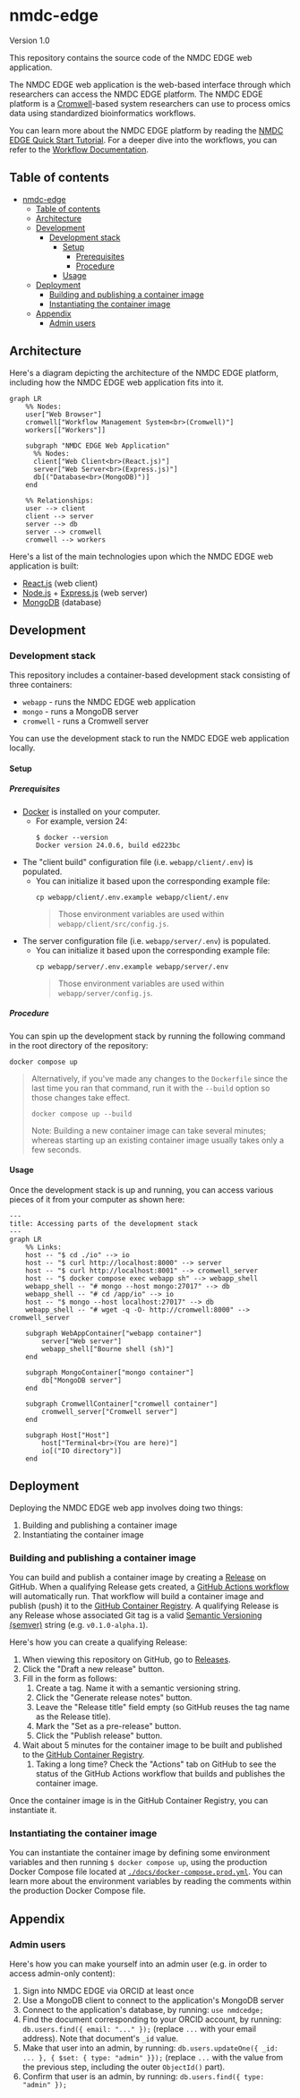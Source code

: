 # nmdc-edge
Version 1.0

This repository contains the source code of the NMDC EDGE web application. 

The NMDC EDGE web application is the web-based interface through which researchers can access the NMDC EDGE platform. 
The NMDC EDGE platform is a [Cromwell](https://cromwell.readthedocs.io/en/stable/)-based system researchers can use to
process omics data using standardized bioinformatics workflows.

You can learn more about the NMDC EDGE platform by reading the [NMDC EDGE Quick Start Tutorial](https://docs.microbiomedata.org/howto_guides/run_workflows/). 
For a deeper dive into the workflows, you can refer to the [Workflow Documentation](https://docs.microbiomedata.org/workflows/chapters/overview.html).  

## Table of contents

<!-- TOC -->
- [nmdc-edge](#nmdc-edge)
  - [Table of contents](#table-of-contents)
  - [Architecture](#architecture)
  - [Development](#development)
    - [Development stack](#development-stack)
      - [Setup](#setup)
        - [Prerequisites](#prerequisites)
        - [Procedure](#procedure)
      - [Usage](#usage)
  - [Deployment](#deployment)
    - [Building and publishing a container image](#building-and-publishing-a-container-image)
    - [Instantiating the container image](#instantiating-the-container-image)
  - [Appendix](#appendix)
    - [Admin users](#admin-users)
<!-- TOC -->

## Architecture

Here's a diagram depicting the architecture of the NMDC EDGE platform,
including how the NMDC EDGE web application fits into it.

```mermaid
graph LR
    %% Nodes:
    user["Web Browser"]
    cromwell["Workflow Management System<br>(Cromwell)"]
    workers[["Workers"]]
    
    subgraph "NMDC EDGE Web Application"
      %% Nodes:
      client["Web Client<br>(React.js)"]
      server["Web Server<br>(Express.js)"]
      db[("Database<br>(MongoDB)")]
    end
    
    %% Relationships:
    user --> client
    client --> server
    server --> db
    server --> cromwell
    cromwell --> workers
```

Here's a list of the main technologies upon which the NMDC EDGE web application is built:

- [React.js](https://react.dev/) (web client)
- [Node.js](https://nodejs.org/en) + [Express.js](https://expressjs.com/) (web server)
- [MongoDB](https://www.mongodb.com/) (database)

## Development

### Development stack

This repository includes a container-based development stack consisting of three containers:
- `webapp` - runs the NMDC EDGE web application
- `mongo` - runs a MongoDB server
- `cromwell` - runs a Cromwell server

You can use the development stack to run the NMDC EDGE web application locally.

#### Setup

##### Prerequisites

- [Docker](https://www.docker.com/products/docker-desktop/) is installed on your computer.
    - For example, version 24:
      ```shell
      $ docker --version
      Docker version 24.0.6, build ed223bc
      ```
- The "client build" configuration file (i.e. `webapp/client/.env`) is populated.
  - You can initialize it based upon the corresponding example file:
    ```shell
    cp webapp/client/.env.example webapp/client/.env
    ```
    > Those environment variables are used within `webapp/client/src/config.js`.
- The server configuration file (i.e. `webapp/server/.env`) is populated.
  - You can initialize it based upon the corresponding example file:
    ```shell
    cp webapp/server/.env.example webapp/server/.env
    ```
    > Those environment variables are used within `webapp/server/config.js`.

##### Procedure

You can spin up the development stack by running the following command in the root directory of the repository:

```shell
docker compose up
```

> Alternatively, if you've made any changes to the `Dockerfile` since the last time you ran that command,
> run it with the `--build` option so those changes take effect.
> 
> ```shell
> docker compose up --build
> ```
> 
> Note: Building a new container image can take several minutes; whereas starting up an existing container image
> usually takes only a few seconds.

#### Usage

Once the development stack is up and running, you can access various pieces of it from your computer as shown here:

```mermaid
---
title: Accessing parts of the development stack
---
graph LR
    %% Links:
    host -- "$ cd ./io" --> io
    host -- "$ curl http://localhost:8000" --> server
    host -- "$ curl http://localhost:8001" --> cromwell_server
    host -- "$ docker compose exec webapp sh" --> webapp_shell
    webapp_shell -- "# mongo --host mongo:27017" --> db
    webapp_shell -- "# cd /app/io" --> io
    host -- "$ mongo --host localhost:27017" --> db
    webapp_shell -- "# wget -q -O- http://cromwell:8000" --> cromwell_server
    
    subgraph WebAppContainer["webapp container"]
        server["Web server"]
        webapp_shell["Bourne shell (sh)"]
    end
    
    subgraph MongoContainer["mongo container"]
        db["MongoDB server"]
    end
    
    subgraph CromwellContainer["cromwell container"]
        cromwell_server["Cromwell server"]
    end
    
    subgraph Host["Host"]
        host["Terminal<br>(You are here)"]
        io[("IO directory")]
    end        
```

## Deployment

Deploying the NMDC EDGE web app involves doing two things:
1. Building and publishing a container image
2. Instantiating the container image

### Building and publishing a container image

You can build and publish a container image by creating a
[Release](https://github.com/microbiomedata/nmdc-edge/releases)
on GitHub. When a qualifying Release gets created, a
[GitHub Actions workflow](https://github.com/microbiomedata/nmdc-edge/tree/main/.github/workflows)
will automatically run. That workflow will build a container image and publish (push) it to the
[GitHub Container Registry](https://github.com/microbiomedata/nmdc-edge/pkgs/container/nmdc-edge-web-app).
A qualifying Release is any Release whose associated Git tag is a valid
[Semantic Versioning (semver)](https://semver.org/) string (e.g. `v0.1.0-alpha.1`).  

Here's how you can create a qualifying Release:

1. When viewing this repository on GitHub, go to [Releases](https://github.com/microbiomedata/nmdc-edge/releases).
2. Click the "Draft a new release" button.
3. Fill in the form as follows:
   1. Create a tag. Name it with a semantic versioning string.
   2. Click the "Generate release notes" button.
   3. Leave the "Release title" field empty (so GitHub reuses the tag name as the Release title).
   4. Mark the "Set as a pre-release" button.
   5. Click the "Publish release" button.
4. Wait about 5 minutes for the container image to be built and published to the
   [GitHub Container Registry](https://github.com/microbiomedata/nmdc-edge/pkgs/container/nmdc-edge-web-app).
   1. Taking a long time? Check the "Actions" tab on GitHub to see the status of the GitHub Actions workflow that
      builds and publishes the container image.

Once the container image is in the GitHub Container Registry, you can instantiate it.

### Instantiating the container image

You can instantiate the container image by defining some environment variables
and then running `$ docker compose up`, using the production Docker Compose file located at
[`./docs/docker-compose.prod.yml`](https://github.com/microbiomedata/nmdc-edge/blob/main/docs/docker-compose.prod.yml).
You can learn more about the environment variables by reading the comments within the production
Docker Compose file.

## Appendix

### Admin users

Here's how you can make yourself into an admin user (e.g. in order to access admin-only content):

1. Sign into NMDC EDGE via ORCID at least once
2. Use a MongoDB client to connect to the application's MongoDB server
3. Connect to the application's database, by running: `use nmdcedge;`
4. Find the document corresponding to your ORCID account, by running: `db.users.find({ email: "..." });` (replace `...` with your email address). Note that document's `_id` value.
5. Make that user into an admin, by running: `db.users.updateOne({ _id: ... }, { $set: { type: "admin" }});` (replace `...` with the value from the previous step, including the outer `ObjectId()` part).
6. Confirm that user is an admin, by running: `db.users.find({ type: "admin" });`
